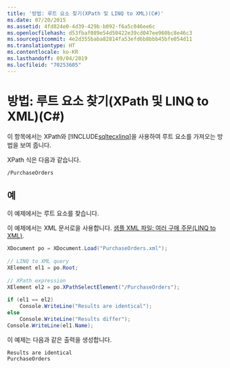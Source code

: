 ```yaml
---
title: '방법: 루트 요소 찾기(XPath 및 LINQ to XML)(C#)'
ms.date: 07/20/2015
ms.assetid: 4fd824e0-4d39-429b-b092-f6a5c046ee6c
ms.openlocfilehash: d53fbaf089e54d50422e39cd047ee960bc8e46c3
ms.sourcegitcommit: 4e2d355baba82814fa53efd6b8bbb45bfe054d11
ms.translationtype: HT
ms.contentlocale: ko-KR
ms.lasthandoff: 09/04/2019
ms.locfileid: "70253605"
---
```

# <a name="how-to-find-the-root-element-xpath-linq-to-xml-c"></a>방법: 루트 요소 찾기(XPath 및 LINQ to XML)(C#)
이 항목에서는 XPath와 [!INCLUDE[sqltecxlinq](~/includes/sqltecxlinq-md.md)]을 사용하여 루트 요소를 가져오는 방법을 보여 줍니다.  
  
 XPath 식은 다음과 같습니다.  
  
 `/PurchaseOrders`  
  
## <a name="example"></a>예  
 이 예제에서는 루트 요소를 찾습니다.  
  
 이 예제에서는 XML 문서로을 사용합니다. [샘플 XML 파일: 여러 구매 주문(LINQ to XML)](./sample-xml-file-multiple-purchase-orders-linq-to-xml.md).  
  
```csharp  
XDocument po = XDocument.Load("PurchaseOrders.xml");  
  
// LINQ to XML query  
XElement el1 = po.Root;  
  
// XPath expression  
XElement el2 = po.XPathSelectElement("/PurchaseOrders");  
  
if (el1 == el2)  
    Console.WriteLine("Results are identical");  
else  
    Console.WriteLine("Results differ");  
Console.WriteLine(el1.Name);  
```  
  
 이 예제는 다음과 같은 출력을 생성합니다.  
  
```output  
Results are identical  
PurchaseOrders  
```  
